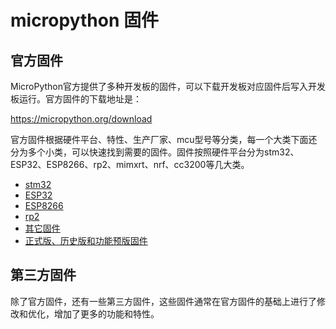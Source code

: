 # micropython 固件 

## 官方固件

MicroPython官方提供了多种开发板的固件，可以下载开发板对应固件后写入开发板运行。官方固件的下载地址是：

https://micropython.org/download

官方固件根据硬件平台、特性、生产厂家、mcu型号等分类，每一个大类下面还分为多个小类，可以快速找到需要的固件。固件按照硬件平台分为stm32、ESP32、ESP8266、rp2、mimxrt、nrf、cc3200等几大类。

- [stm32](stm32固件.md)
- [ESP32](esp32固件.md)
- [ESP8266](esp8266固件.md)
- [rp2](rp2固件.md)
- [其它固件](其它固件.md)
- [正式版、历史版和功能预版固件](正式版、历史版和功能预版固件.md)


## 第三方固件

除了官方固件，还有一些第三方固件，这些固件通常在官方固件的基础上进行了修改和优化，增加了更多的功能和特性。